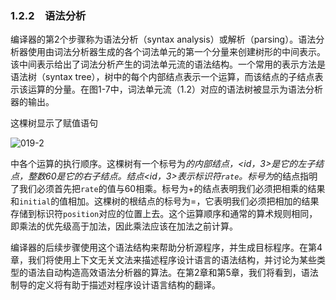 ### 1.2.2　语法分析

编译器的第2个步骤称为语法分析（syntax analysis）或解析（parsing）。语法分析器使用由词法分析器生成的各个词法单元的第一个分量来创建树形的中间表示。该中间表示给出了词法分析产生的词法单元流的语法结构。一个常用的表示方法是语法树（syntax tree），树中的每个内部结点表示一个运算，而该结点的子结点表示该运算的分量。在图1-7中，词法单元流（1.2）对应的语法树被显示为语法分析器的输出。

这棵树显示了赋值语句

![019-2](../Images/image03953.jpeg)

中各个运算的执行顺序。这棵树有一个标号为*的内部结点，<id，3>是它的左子结点，整数60是它的右子结点。结点<id，3>表示标识符`rate`。标号为*的结点指明了我们必须首先把`rate`的值与60相乘。标号为+的结点表明我们必须把相乘的结果和`initial`的值相加。这棵树的根结点的标号为=，它表明我们必须把相加的结果存储到标识符`position`对应的位置上去。这个运算顺序和通常的算术规则相同，即乘法的优先级高于加法，因此乘法应该在加法之前计算。

编译器的后续步骤使用这个语法结构来帮助分析源程序，并生成目标程序。在第4章，我们将使用上下文无关文法来描述程序设计语言的语法结构，并讨论为某些类型的语法自动构造高效语法分析器的算法。在第2章和第5章，我们将看到，语法制导的定义将有助于描述对程序设计语言结构的翻译。